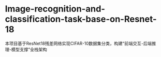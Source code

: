 # Image-recognition-and-classification-task-base-on-Resnet-18
本项目基于ResNet18残差网络实现CIFAR-10数据集分类，构建“前端交互-后端推理-模型支撑”全栈架构
